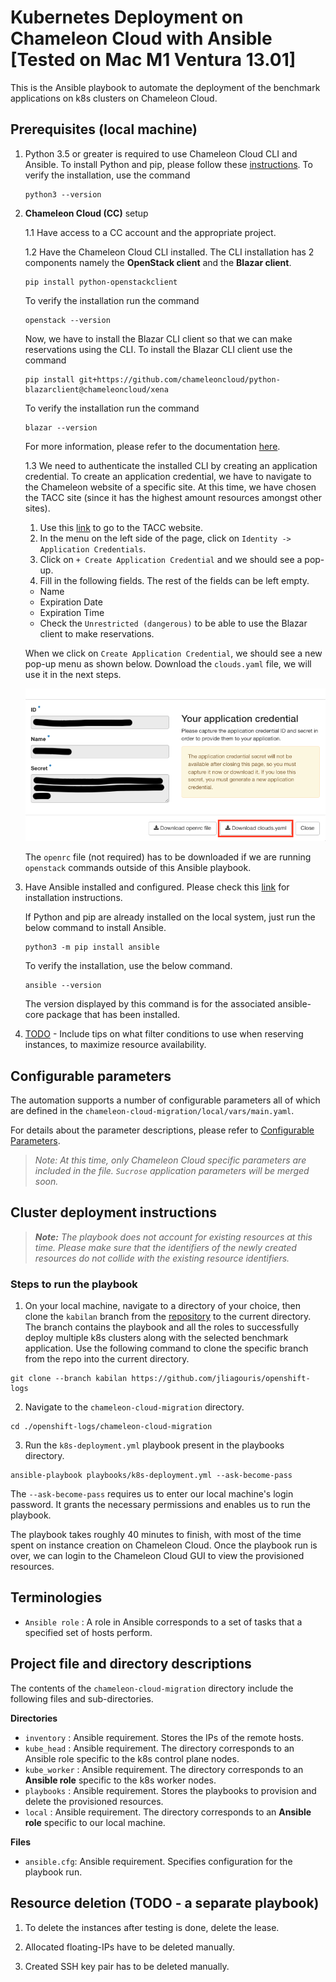 # Kubernetes Deployment on Chameleon Cloud with Ansible [Tested on Mac M1 Ventura 13.01]

This is the Ansible playbook to automate the deployment of the benchmark applications on k8s clusters on Chameleon Cloud.

## Prerequisites (local machine)

1. Python 3.5 or greater is required to use Chameleon Cloud CLI and Ansible. To install Python and pip, please follow these [instructions](https://www.makeuseof.com/how-to-install-python-on-mac/#:~:text=How%20to%20Install%20Python%20With%20the%20Official%20Installer). 
To verify the installation, use the command
      ```
      python3 --version
      ```

2. **Chameleon Cloud (CC)** setup

    1.1 Have access to a CC account and the appropriate project.

    1.2 Have the Chameleon Cloud CLI installed. The CLI installation has 2 components namely the **OpenStack client** and the **Blazar client**.
    
    ```
    pip install python-openstackclient
    ```
    To verify the installation run the command
    ```
    openstack --version
    ```

    Now, we have to install the Blazar CLI client so that we can make reservations using the CLI. To install the Blazar CLI client use the command
    ```
    pip install git+https://github.com/chameleoncloud/python-blazarclient@chameleoncloud/xena
    ```
    To verify the installation run the command
    ```
    blazar --version
    ```
    For more information, please refer to the documentation [here](https://chameleoncloud.readthedocs.io/en/latest/technical/cli.html#cli). 
    
    1.3 We need to authenticate the installed CLI by creating an application credential. To create an application credential, we have to navigate to the Chameleon website of a specific site. At this time, we have chosen the TACC site (since it has the highest amount resources amongst other sites). 
    
    1. Use this [link](https://chi.tacc.chameleoncloud.org/) to go to the TACC website.
    2. In the menu on the left side of the page, click on `Identity -> Application Credentials`.
    3. Click on `+ Create Application Credential` and we should see a pop-up.
    4. Fill in the following fields. The rest of the fields can be left empty.
      - Name
      - Expiration Date
      - Expiration Time
      - Check the `Unrestricted (dangerous)` to be able to use the Blazar client to make reservations.
      
     When we click on `Create Application Credential`, we should see a new pop-up menu as shown below. Download the `clouds.yaml` file, we will use it in the next steps.

     ![](./images/app-cred-create.png)
    
    
    The `openrc` file (not required) has to be downloaded if we are running `openstack` commands outside of this Ansible playbook.


3. Have Ansible installed and configured. Please check this [link](https://docs.ansible.com/ansible/latest/installation_guide/intro_installation.html) for installation instructions.

    If Python and pip are already installed on the local system, just run the below command to install Ansible.
    ```
    python3 -m pip install ansible
    ```

    To verify the installation, use the below command.
    ```
    ansible --version
    ```
    The version displayed by this command is for the associated ansible-core package that has been installed.

4. [TODO](https://chameleoncloud.readthedocs.io/en/latest/technical/reservations.html) - Include tips on what filter conditions to use when reserving instances, to maximize resource availability.


## Configurable parameters

The automation supports a number of configurable parameters all of which are defined in the `chameleon-cloud-migration/local/vars/main.yaml`. 

For details about the parameter descriptions, please refer to [Configurable Parameters](./docs/configurable_parameters.md).

> _Note: At this time, only Chameleon Cloud specific parameters are included in the file. `Sucrose` application parameters will be merged soon._

## Cluster deployment instructions

> _**Note:** The playbook does not account for existing resources at this time. Please make sure that the identifiers of the newly created resources do not collide with the existing resource identifiers._

### Steps to run the playbook
1. On your local machine, navigate to a directory of your choice, then clone the `kabilan` branch from the [repository](https://github.com/jliagouris/openshift-logs/) to the current directory. The branch contains the playbook and all the roles to successfully deploy multiple k8s clusters along with the selected benchmark application. Use the following command to clone the specific branch from the repo into the current directory.

```
git clone --branch kabilan https://github.com/jliagouris/openshift-logs
```

2. Navigate to the `chameleon-cloud-migration` directory.
```
cd ./openshift-logs/chameleon-cloud-migration
```

3. Run the `k8s-deployment.yml` playbook present in the playbooks directory.
```
ansible-playbook playbooks/k8s-deployment.yml --ask-become-pass
```
The `--ask-become-pass` requires us to enter our local machine's login password. It grants the necessary permissions and enables us to run the playbook.

The playbook takes roughly 40 minutes to finish, with most of the time spent on instance creation on Chameleon Cloud. Once the playbook run is over, we can login to the Chameleon Cloud GUI to view the provisioned resources.

## Terminologies

* `Ansible role` : A role in Ansible corresponds to a set of tasks that a specified set of hosts perform.


## Project file and directory descriptions

The contents of the `chameleon-cloud-migration` directory include the following files and sub-directories.

**Directories**

  * `inventory` : Ansible requirement. Stores the IPs of the remote hosts.
  * `kube_head` : Ansible requirement. The directory corresponds to an Ansible role specific to the k8s control plane nodes.
  * `kube_worker` : Ansible requirement. The directory corresponds to an **Ansible role** specific to the k8s worker nodes.
  * `playbooks` : Ansible requirement. Stores the playbooks to provision and delete the provisioned resources.
  * `local` : Ansible requirement. The directory corresponds to an **Ansible role** specific to our local machine.

**Files**

  * `ansible.cfg`: Ansible requirement. Specifies configuration for the playbook run.


## Resource deletion (TODO - a separate playbook)

1. To delete the instances after testing is done, delete the lease.

2. Allocated floating-IPs have to be deleted manually.

3. Created SSH key pair has to be deleted manually.